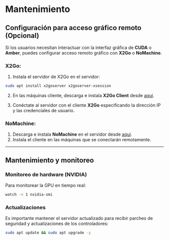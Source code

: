 # Mantenimiento

## **Configuración para acceso gráfico remoto (Opcional)**
Si los usuarios necesitan interactuar con la interfaz gráfica de **CUDA** o **Amber**, puedes configurar acceso remoto gráfico con **X2Go** o **NoMachine**.

### X2Go:
1. Instala el servidor de X2Go en el servidor:

```bash
sudo apt install x2goserver x2goserver-xsession
```

2. En las máquinas cliente, descarga e instala **X2Go Client** desde [aquí](https://wiki.x2go.org/doku.php/download:start).

3. Conéctate al servidor con el cliente **X2Go** especificando la dirección IP y las credenciales de usuario.

### NoMachine:
1. Descarga e instala **NoMachine** en el servidor desde [aquí](https://www.nomachine.com/download).
2. Instala el cliente en las máquinas que se conectarán remotamente.

----

## **Mantenimiento y monitoreo**
### Monitoreo de hardware (NVIDIA)
Para monitorear la GPU en tiempo real:

```bash
watch -n 1 nvidia-smi
```

### Actualizaciones
Es importante mantener el servidor actualizado para recibir parches de seguridad y actualizaciones de los controladores:

```bash
sudo apt update && sudo apt upgrade -y
```
